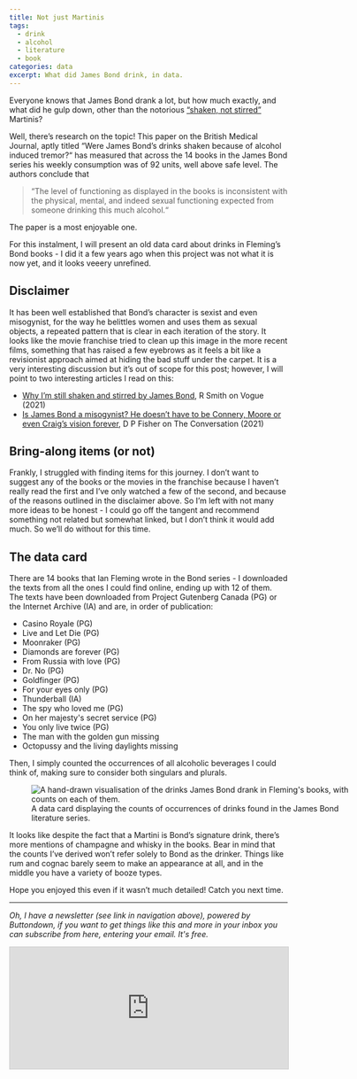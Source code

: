 ```yaml
---
title: Not just Martinis
tags:
  - drink
  - alcohol
  - literature
  - book
categories: data
excerpt: What did James Bond drink, in data.
---
```


Everyone knows that James Bond drank a lot, but how much exactly, and what did he gulp down, other than the notorious [“shaken, not stirred”](https://en.wikipedia.org/wiki/Shaken,_not_stirred) Martinis?

Well, there’s research on the topic! This paper on the British Medical Journal, aptly titled “Were James Bond’s drinks shaken because of alcohol induced tremor?“ has measured that across the 14 books in the James Bond series his weekly consumption was of 92 units, well above safe level. The authors conclude that

> “The level of functioning as displayed in the books is inconsistent with the physical, mental, and indeed sexual functioning expected from someone drinking this much alcohol.“

The paper is a most enjoyable one.

For this instalment, I will present an old data card about drinks in Fleming’s Bond books - I did it a few years ago when this project was not what it is now yet, and it looks veeery unrefined.

## Disclaimer

It has been well established that Bond’s character is sexist and even misogynist, for the way he belittles women and uses them as sexual objects, a repeated pattern that is clear in each iteration of the story.
It looks like the movie franchise tried to clean up this image in the more recent films, something that has raised a few eyebrows as it feels a bit like a revisionist approach aimed at hiding the bad stuff under the carpet.
It is a very interesting discussion but it’s out of scope for this post; however, I will point to two interesting articles I read on this:

* [Why I’m still shaken and stirred by James Bond](https://www.vogue.com/article/why-im-still-shaken-and-stirred-by-james-bond), R Smith on Vogue (2021)
* [Is James Bond a misogynist? He doesn’t have to be Connery, Moore or even Craig’s vision forever](https://theconversation.com/is-james-bond-a-misogynist-he-doesnt-have-to-be-connery-moore-or-even-craigs-vision-forever-169619), D P Fisher on The Conversation (2021)

## Bring-along items (or not)

Frankly, I struggled with finding items for this journey. I don’t want to suggest any of the books or the movies in the franchise because I haven’t really read the first and I’ve only watched a few of the second, and because of the reasons outlined in the disclaimer above. So I’m left with not many more ideas to be honest - I could go off the tangent and recommend something not related but somewhat linked, but I don’t think it would add much. So we’ll do without for this time.

## The data card

There are 14 books that Ian Fleming wrote in the Bond series - I downloaded the texts from all the ones I could find online, ending up with 12 of them. The texts have been downloaded from Project Gutenberg Canada (PG) or the Internet Archive (IA) and are, in order of publication:

* Casino Royale (PG)
* Live and Let Die (PG)
* Moonraker (PG)
* Diamonds are forever (PG)
* From Russia with love (PG)
* Dr. No (PG)
* Goldfinger (PG)
* For your eyes only (PG)
* Thunderball (IA)
* The spy who loved me (PG)
* On her majesty's secret service (PG)
* You only live twice (PG)
* The man with the golden gun missing
* Octopussy and the living daylights missing

Then, I simply counted the occurrences of all alcoholic beverages I could think of, making sure to consider both singulars and plurals.

<figure class="align-center" style="width: 600px">
  <img src="{{ site.url }}{{site.posts_images_path}}james-bond-drinks.jpg" alt="A hand-drawn visualisation of the drinks James Bond drank in Fleming's books, with counts on each of them.">
  <figcaption>A data card displaying the counts of occurrences of drinks found in the James Bond literature series. </figcaption>
</figure>

It looks like despite the fact that a Martini is Bond’s signature drink, there’s more mentions of champagne and whisky in the books. Bear in mind that the counts I’ve derived won’t refer solely to Bond as the drinker.
Things like rum and cognac barely seem to make an appearance at all, and in the middle you have a variety of booze types.

Hope you enjoyed this even if it wasn’t much detailed! Catch you next time.

---

*Oh, I have a newsletter (see link in navigation above), powered by Buttondown, if you want to get things like this and more in your inbox you can subscribe from here, entering your email. It's free.*

<iframe
scrolling="no"
style="width:100%!important;height:220px;border:1px #ccc solid !important"
src="https://buttondown.email/martinapugliese?as_embed=true"
></iframe><br /><br />